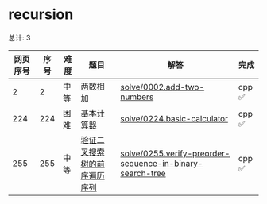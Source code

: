 # recursion

<!--- table -->


总计: 3

| 网页序号 | 序号 | 难度 | 题目                    | 解答                      | 完成 |
| ---- | ---- | ---- | ------------------ | ---------------- | -------- | 
| 2 | 2 | 中等 | [两数相加](https://leetcode.cn/problems/add-two-numbers/description/) | [solve/0002.add-two-numbers](../solve/0002.add-two-numbers)| cpp ✅ |
| 224 | 224 | 困难 | [基本计算器](https://leetcode.cn/problems/basic-calculator/description/) | [solve/0224.basic-calculator](../solve/0224.basic-calculator)| cpp ✅ |
| 255 | 255 | 中等 | [验证二叉搜索树的前序遍历序列](https://leetcode.cn/problems/verify-preorder-sequence-in-binary-search-tree/description/) | [solve/0255.verify-preorder-sequence-in-binary-search-tree](../solve/0255.verify-preorder-sequence-in-binary-search-tree)| cpp ✅ |
